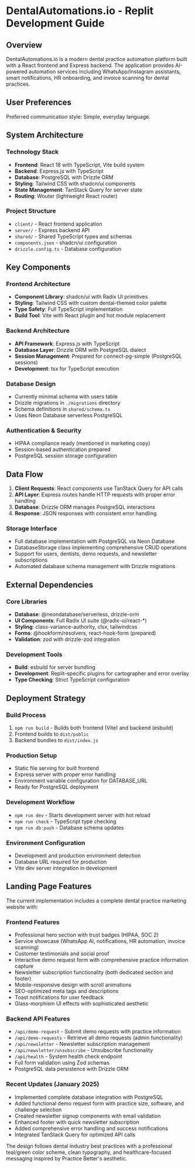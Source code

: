 # DentalAutomations.io - Replit Development Guide

## Overview

DentalAutomations.io is a modern dental practice automation platform built with a React frontend and Express backend. The application provides AI-powered automation services including WhatsApp/Instagram assistants, smart notifications, HR onboarding, and invoice scanning for dental practices.

## User Preferences

Preferred communication style: Simple, everyday language.

## System Architecture

### Technology Stack
- **Frontend**: React 18 with TypeScript, Vite build system
- **Backend**: Express.js with TypeScript
- **Database**: PostgreSQL with Drizzle ORM
- **Styling**: Tailwind CSS with shadcn/ui components
- **State Management**: TanStack Query for server state
- **Routing**: Wouter (lightweight React router)

### Project Structure
- `client/` - React frontend application
- `server/` - Express backend API
- `shared/` - Shared TypeScript types and schemas
- `components.json` - shadcn/ui configuration
- `drizzle.config.ts` - Database configuration

## Key Components

### Frontend Architecture
- **Component Library**: shadcn/ui with Radix UI primitives
- **Styling**: Tailwind CSS with custom dental-themed color palette
- **Type Safety**: Full TypeScript implementation
- **Build Tool**: Vite with React plugin and hot module replacement

### Backend Architecture
- **API Framework**: Express.js with TypeScript
- **Database Layer**: Drizzle ORM with PostgreSQL dialect
- **Session Management**: Prepared for connect-pg-simple (PostgreSQL sessions)
- **Development**: tsx for TypeScript execution

### Database Design
- Currently minimal schema with users table
- Drizzle migrations in `./migrations` directory
- Schema definitions in `shared/schema.ts`
- Uses Neon Database serverless PostgreSQL

### Authentication & Security
- HIPAA compliance ready (mentioned in marketing copy)
- Session-based authentication prepared
- PostgreSQL session storage configuration

## Data Flow

1. **Client Requests**: React components use TanStack Query for API calls
2. **API Layer**: Express routes handle HTTP requests with proper error handling
3. **Database**: Drizzle ORM manages PostgreSQL interactions
4. **Response**: JSON responses with consistent error handling

### Storage Interface
- Full database implementation with PostgreSQL via Neon Database
- DatabaseStorage class implementing comprehensive CRUD operations
- Support for users, dentists, demo requests, and newsletter subscriptions
- Automated database schema management with Drizzle migrations

## External Dependencies

### Core Libraries
- **Database**: @neondatabase/serverless, drizzle-orm
- **UI Components**: Full Radix UI suite (@radix-ui/react-*)
- **Styling**: class-variance-authority, clsx, tailwindcss
- **Forms**: @hookform/resolvers, react-hook-form (prepared)
- **Validation**: zod with drizzle-zod integration

### Development Tools
- **Build**: esbuild for server bundling
- **Development**: Replit-specific plugins for cartographer and error overlay
- **Type Checking**: Strict TypeScript configuration

## Deployment Strategy

### Build Process
1. `npm run build` - Builds both frontend (Vite) and backend (esbuild)
2. Frontend builds to `dist/public`
3. Backend bundles to `dist/index.js`

### Production Setup
- Static file serving for built frontend
- Express server with proper error handling
- Environment variable configuration for DATABASE_URL
- Ready for PostgreSQL deployment

### Development Workflow
- `npm run dev` - Starts development server with hot reload
- `npm run check` - TypeScript type checking
- `npm run db:push` - Database schema updates

### Environment Configuration
- Development and production environment detection
- Database URL required for production
- Vite dev server integration in development

## Landing Page Features

The current implementation includes a complete dental practice marketing website with:

### Frontend Features
- Professional hero section with trust badges (HIPAA, SOC 2)
- Service showcase (WhatsApp AI, notifications, HR automation, invoice scanning)
- Customer testimonials and social proof
- Interactive demo request form with comprehensive practice information capture
- Newsletter subscription functionality (both dedicated section and footer)
- Mobile-responsive design with scroll animations
- SEO-optimized meta tags and descriptions
- Toast notifications for user feedback
- Glass-morphism UI effects with sophisticated aesthetic

### Backend API Features
- `/api/demo-request` - Submit demo requests with practice information
- `/api/demo-requests` - Retrieve all demo requests (admin functionality)
- `/api/newsletter` - Newsletter subscription management
- `/api/newsletter/unsubscribe` - Unsubscribe functionality
- `/api/health` - System health check endpoint
- Full form validation using Zod schemas
- PostgreSQL data persistence with Drizzle ORM

### Recent Updates (January 2025)
- Implemented complete database integration with PostgreSQL
- Added functional demo request form with practice size, software, and challenge selection
- Created newsletter signup components with email validation
- Enhanced footer with quick newsletter subscription
- Added comprehensive error handling and success notifications
- Integrated TanStack Query for optimized API calls

The design follows dental industry best practices with a professional teal/green color scheme, clean typography, and healthcare-focused messaging inspired by Practice Better's aesthetic.